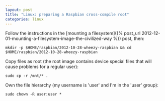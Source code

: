 ```yaml
---
layout: post
title: "Linux: preparing a Raspbian cross-compile root"
categories: linux
---
```


Follow the instructions in the [mounting a filesystem]({% post_url 2012-12-01-mounting-a-filesystem-image-the-civilized-way %}) post, then:

```
mkdir -p $HOME/raspbian/2012-10-28-wheezy-raspbian && cd $HOME/raspbian/2012-10-28-wheezy-raspbian
```

Copy files as root (the root image contains device special files that will cause problems for a regular user):

```
sudo cp -r /mnt/* .
```

Own the file hierarchy (my username is 'user' and I'm in the 'user' group):

```
sudo chown -R user:user *
```

